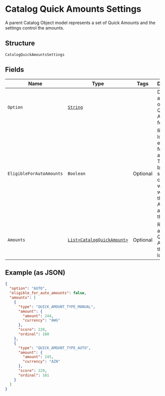 
# Catalog Quick Amounts Settings

A parent Catalog Object model represents a set of Quick Amounts and the settings control the amounts.

## Structure

`CatalogQuickAmountsSettings`

## Fields

| Name | Type | Tags | Description | Getter |
|  --- | --- | --- | --- | --- |
| `Option` | [`String`](/doc/models/catalog-quick-amounts-settings-option.md) |  | Determines a seller's option on Quick Amounts feature. | String getOption() |
| `EligibleForAutoAmounts` | `Boolean` | Optional | Represents location's eligibility for auto amounts<br>The boolean should be consistent with whether there are AUTO amounts in the `amounts`. | Boolean getEligibleForAutoAmounts() |
| `Amounts` | [`List<CatalogQuickAmount>`](/doc/models/catalog-quick-amount.md) | Optional | Represents a set of Quick Amounts at this location. | List<CatalogQuickAmount> getAmounts() |

## Example (as JSON)

```json
{
  "option": "AUTO",
  "eligible_for_auto_amounts": false,
  "amounts": [
    {
      "type": "QUICK_AMOUNT_TYPE_MANUAL",
      "amount": {
        "amount": 244,
        "currency": "AWG"
      },
      "score": 228,
      "ordinal": 160
    },
    {
      "type": "QUICK_AMOUNT_TYPE_AUTO",
      "amount": {
        "amount": 245,
        "currency": "AZN"
      },
      "score": 229,
      "ordinal": 161
    }
  ]
}
```

